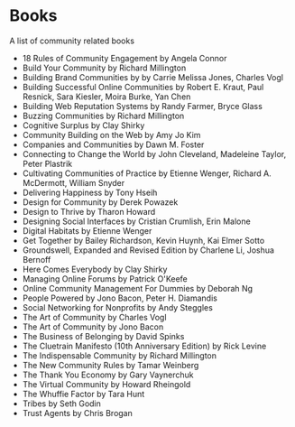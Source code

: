 # Books

A list of community related books

- 18 Rules of Community Engagement by Angela Connor
- Build Your Community by Richard Millington
- Building Brand Communities by by Carrie Melissa Jones, Charles Vogl
- Building Successful Online Communities by Robert E. Kraut, Paul Resnick, Sara Kiesler, Moira Burke, Yan Chen
- Building Web Reputation Systems by Randy Farmer, Bryce Glass
- Buzzing Communities by Richard Millington
- Cognitive Surplus by Clay Shirky
- Community Building on the Web by Amy Jo Kim
- Companies and Communities by Dawn M. Foster
- Connecting to Change the World by John Cleveland, Madeleine Taylor, Peter Plastrik
- Cultivating Communities of Practice by Etienne Wenger, Richard A. McDermott, William Snyder
- Delivering Happiness by Tony Hseih
- Design for Community by Derek Powazek
- Design to Thrive by Tharon Howard
- Designing Social Interfaces by Cristian Crumlish, Erin Malone
- Digital Habitats by Etienne Wenger
- Get Together by Bailey Richardson, Kevin Huynh, Kai Elmer Sotto
- Groundswell, Expanded and Revised Edition by Charlene Li, Joshua Bernoff
- Here Comes Everybody by Clay Shirky
- Managing Online Forums by Patrick O'Keefe
- Online Community Management For Dummies by Deborah Ng
- People Powered by Jono Bacon, Peter H. Diamandis
- Social Networking for Nonprofits by Andy Steggles
- The Art of Community by Charles Vogl
- The Art of Community by Jono Bacon
- The Business of Belonging by David Spinks
- The Cluetrain Manifesto (10th Anniversary Edition) by Rick Levine
- The Indispensable Community by Richard Millington
- The New Community Rules by Tamar Weinberg
- The Thank You Economy by Gary Vaynerchuk
- The Virtual Community by Howard Rheingold
- The Whuffie Factor by Tara Hunt
- Tribes by Seth Godin
- Trust Agents by Chris Brogan
